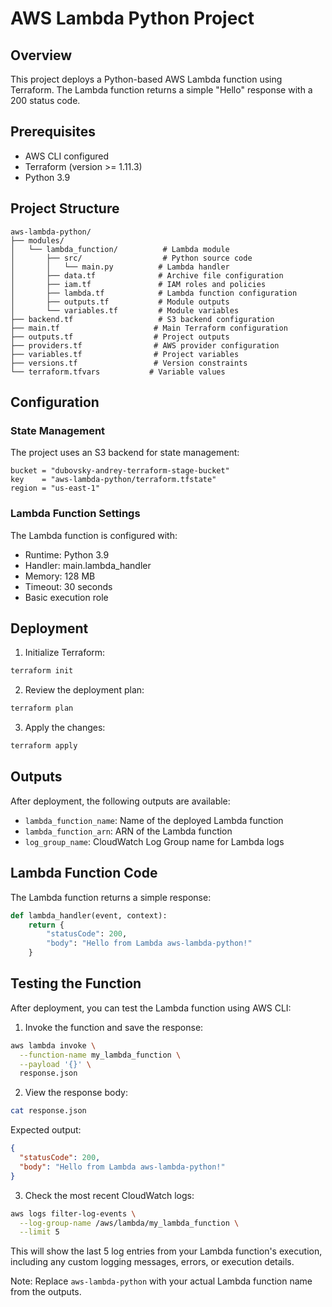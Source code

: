 # AWS Lambda Python Project

## Overview

This project deploys a Python-based AWS Lambda function using Terraform. The Lambda function returns a simple "Hello" response with a 200 status code.

## Prerequisites

- AWS CLI configured
- Terraform (version >= 1.11.3)
- Python 3.9

## Project Structure

```
aws-lambda-python/
├── modules/
│   └── lambda_function/          # Lambda module
│       ├── src/                  # Python source code
│       │   └── main.py          # Lambda handler
│       ├── data.tf              # Archive file configuration
│       ├── iam.tf               # IAM roles and policies
│       ├── lambda.tf            # Lambda function configuration
│       ├── outputs.tf           # Module outputs
│       └── variables.tf         # Module variables
├── backend.tf                   # S3 backend configuration
├── main.tf                     # Main Terraform configuration
├── outputs.tf                  # Project outputs
├── providers.tf                # AWS provider configuration
├── variables.tf                # Project variables
├── versions.tf                 # Version constraints
└── terraform.tfvars           # Variable values
```

## Configuration

### State Management

The project uses an S3 backend for state management:

```hcl
bucket = "dubovsky-andrey-terraform-stage-bucket"
key    = "aws-lambda-python/terraform.tfstate"
region = "us-east-1"
```

### Lambda Function Settings

The Lambda function is configured with:

- Runtime: Python 3.9
- Handler: main.lambda_handler
- Memory: 128 MB
- Timeout: 30 seconds
- Basic execution role

## Deployment

1. Initialize Terraform:

```bash
terraform init
```

2. Review the deployment plan:

```bash
terraform plan
```

3. Apply the changes:

```bash
terraform apply
```

## Outputs

After deployment, the following outputs are available:

- `lambda_function_name`: Name of the deployed Lambda function
- `lambda_function_arn`: ARN of the Lambda function
- `log_group_name`: CloudWatch Log Group name for Lambda logs

## Lambda Function Code

The Lambda function returns a simple response:

```python
def lambda_handler(event, context):
    return {
        "statusCode": 200,
        "body": "Hello from Lambda aws-lambda-python!"
    }
```

## Testing the Function

After deployment, you can test the Lambda function using AWS CLI:

1. Invoke the function and save the response:

```bash
aws lambda invoke \
  --function-name my_lambda_function \
  --payload '{}' \
  response.json
```

2. View the response body:

```bash
cat response.json
```

Expected output:

```json
{
  "statusCode": 200,
  "body": "Hello from Lambda aws-lambda-python!"
}
```

3. Check the most recent CloudWatch logs:

```bash
aws logs filter-log-events \
  --log-group-name /aws/lambda/my_lambda_function \
  --limit 5
```

This will show the last 5 log entries from your Lambda function's execution, including any custom logging messages, errors, or execution details.

Note: Replace `aws-lambda-python` with your actual Lambda function name from the outputs.
